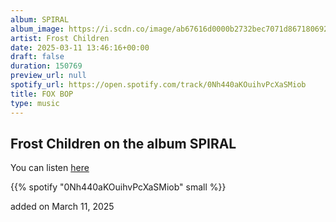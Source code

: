 ```yaml
---
album: SPIRAL
album_image: https://i.scdn.co/image/ab67616d0000b2732bec7071d867180692c2d343
artist: Frost Children
date: 2025-03-11 13:46:16+00:00
draft: false
duration: 150769
preview_url: null
spotify_url: https://open.spotify.com/track/0Nh440aKOuihvPcXaSMiob
title: FOX BOP
type: music
---
```



## Frost Children on the album SPIRAL

You can listen [here](https://open.spotify.com/track/0Nh440aKOuihvPcXaSMiob)

{{% spotify "0Nh440aKOuihvPcXaSMiob" small %}}

added on March 11, 2025